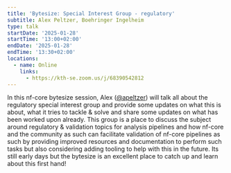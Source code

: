 ```yaml
---
title: 'Bytesize: Special Interest Group - regulatory'
subtitle: Alex Peltzer, Boehringer Ingelheim
type: talk
startDate: '2025-01-28'
startTime: '13:00+02:00'
endDate: '2025-01-28'
endTime: '13:30+02:00'
locations:
  - name: Online
    links:
      - https://kth-se.zoom.us/j/68390542812
---
```


In this nf-core bytesize session, Alex ([@apeltzer](https://github.com/apeltzer)) will talk all about the regulatory special interest group and provide some updates on what this is about, what it tries to tackle & solve and share some updates on what has been worked upon already. This group is a place to discuss the subject around regulatory & validation topics for analysis pipelines and how nf-core and the community as such can facilitate validation of nf-core pipelines as such by providing improved resources and documentation to perform such tasks but also considering adding tooling to help with this in the future. Its still early days but the bytesize is an excellent place to catch up and learn about this first hand!
